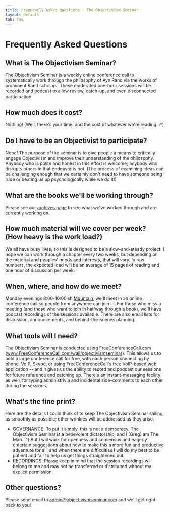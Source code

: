 ```yaml
---
title: Frequently Asked Questions - The Objectivism Seminar
layout: default
tab: faq
---
```


Frequently Asked Questions
==========================

What is The Objectivism Seminar?
-----------------------------------
The Objectivism Seminar is a weekly online conference call to systematically
work through the philosophy of Ayn Rand via the works of prominent Rand scholars.
These moderated one-hour sessions will be recorded and podcast to allow review,
catch-up, and even disconnected participation.

How much does it cost?
-------------------------
Nothing! (Well, there's your time, and the cost of whatever we're reading. :^)

Do I have to be an Objectivist to participate?
-------------------------------------------------
Nope! The purpose of the seminar is to give people a means to critically engage
Objectivism and improve their understanding of the philosophy. Anybody who is
polite and honest in this effort is welcome; anybody who disrupts others in that
endeavor is not. (The process of examining ideas can be challenging enough that
we certainly don't need to have someone being rude or beating us up
psychologically while we do it!)

What are the books we'll be working through?
-----------------------------------------------
Please see our <a title="archives page" href="/archives">archives page</a> to
see what we've worked through and are currently working on.

How much material will we cover per week? (How heavy is the work load?)
--------------------------------------------------------------------------
We all have busy lives, so this is designed to be a slow-and-steady project.
I hope we can work through a chapter every two weeks, but depending on the
material and peoples' needs and interests, that will vary. In raw numbers, the
expected load will be an average of 15 pages of reading and one hour of
discussion per week.

When, where, and how do we meet?
-----------------------------------
Monday evenings 8:00-10:00ish <a title="Mountain time zone"
href="http://wwp.greenwichmeantime.com/time-zone/usa/mountain-time/"
target="_blank">Mountain</a>, we'll meet in an online conference call so people
from anywhere can join in. For those who miss a meeting (and those who want to
join in halfway through a book), we'll have podcast recordings of the sessions
available. There are also email lists for discussion, announcements, and
behind-the-scenes planning.

What tools will I need?
--------------------------
The Objectivism Seminar is conducted using FreeConferenceCall.com (<a
href="http://www.freeconferencecall.com/wall/objectivismseminar" target="_blank">www.FreeConferenceCall.com/wall/objectivismseminar</a>). This
allows us to hold a large conference call for free, with each person connecting
by phone, VoIP, Skype, or using FreeConferenceCall's free VoIP-based web application -- and it
gives us the ability to record and podcast our sessions for future
reference and catching up. There's an instant-messaging facility as
well, for typing administrivia and incidental side-comments to each other during
the sessions. 

What's the fine print?
-------------------------
Here are the details I could think of to keep The Objectivism Seminar sailing
as smoothly as possible; other wrinkles will be addressed as they arise.

* GOVERNANCE: To put it simply, this is not a democracy. The Objectivism Seminar is a benevolent dictatorship, and I (Greg) am The Man. :^) But I will work for openness and consensus and eagerly entertain suggestions about how to make this a more fun and productive adventure for all, and when there are difficulties I will do my best to be patient and fair to help us get things straightened out. 
* RECORDINGS: Please keep in mind that the session recordings will belong to me and may not be transferred or distributed without my explicit permission.

Other questions?
-------------------
Please send email to <a title="Send email to the Objectivism Seminar admin!"
href="mailto:admin@objectivismseminar.com"
target="_blank">admin@objectivismseminar.com</a> and we'll get right back to
you!
